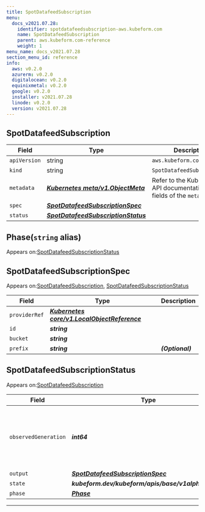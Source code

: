 ```yaml
---
title: SpotDatafeedSubscription
menu:
  docs_v2021.07.28:
    identifier: spotdatafeedsubscription-aws.kubeform.com
    name: SpotDatafeedSubscription
    parent: aws.kubeform.com-reference
    weight: 1
menu_name: docs_v2021.07.28
section_menu_id: reference
info:
  aws: v0.2.0
  azurerm: v0.2.0
  digitalocean: v0.2.0
  equinixmetal: v0.2.0
  google: v0.2.0
  installer: v2021.07.28
  linode: v0.2.0
  version: v2021.07.28
---
```


## SpotDatafeedSubscription
| Field | Type | Description |
| ------ | ----- | ----------- |
| `apiVersion` | string | `aws.kubeform.com/v1alpha1` |
|    `kind` | string | `SpotDatafeedSubscription` |
| `metadata` | ***[Kubernetes meta/v1.ObjectMeta](https://v1-18.docs.kubernetes.io/docs/reference/generated/kubernetes-api/v1.18/#objectmeta-v1-meta)***|Refer to the Kubernetes API documentation for the fields of the `metadata` field.|
| `spec` | ***[SpotDatafeedSubscriptionSpec](#spotdatafeedsubscriptionspec)***||
| `status` | ***[SpotDatafeedSubscriptionStatus](#spotdatafeedsubscriptionstatus)***||
## Phase(`string` alias)

Appears on:[SpotDatafeedSubscriptionStatus](#spotdatafeedsubscriptionstatus)

## SpotDatafeedSubscriptionSpec

Appears on:[SpotDatafeedSubscription](#spotdatafeedsubscription), [SpotDatafeedSubscriptionStatus](#spotdatafeedsubscriptionstatus)

| Field | Type | Description |
| ------ | ----- | ----------- |
| `providerRef` | ***[Kubernetes core/v1.LocalObjectReference](https://v1-18.docs.kubernetes.io/docs/reference/generated/kubernetes-api/v1.18/#localobjectreference-v1-core)***||
| `id` | ***string***||
| `bucket` | ***string***||
| `prefix` | ***string***| ***(Optional)*** |
## SpotDatafeedSubscriptionStatus

Appears on:[SpotDatafeedSubscription](#spotdatafeedsubscription)

| Field | Type | Description |
| ------ | ----- | ----------- |
| `observedGeneration` | ***int64***| ***(Optional)*** Resource generation, which is updated on mutation by the API Server.|
| `output` | ***[SpotDatafeedSubscriptionSpec](#spotdatafeedsubscriptionspec)***| ***(Optional)*** |
| `state` | ***kubeform.dev/kubeform/apis/base/v1alpha1.State***| ***(Optional)*** |
| `phase` | ***[Phase](#phase)***| ***(Optional)*** |
---
